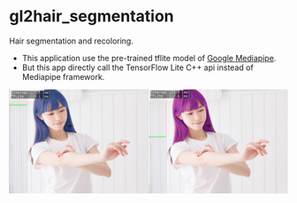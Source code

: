 # gl2hair_segmentation
Hair segmentation and recoloring.
- This application use the pre-trained tflite model of [Google Mediapipe](https://github.com/google/mediapipe/tree/master/mediapipe/models).
- But this app directly call the TensorFlow Lite C++ api instead of  Mediapipe framework.

 ![capture image](gl2hair_segmentation.png "capture image")
